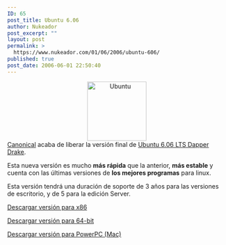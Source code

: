 ```yaml
---
ID: 65
post_title: Ubuntu 6.06
author: Nukeador
post_excerpt: ""
layout: post
permalink: >
  https://www.nukeador.com/01/06/2006/ubuntu-606/
published: true
post_date: 2006-06-01 22:50:40
---
```

<div style="text-align: center"><img width="136" height="136" alt="Ubuntu" src="http://shop.mensys.nl/images/Ubuntu.png" /></div>
<a href="http://canonical.com/">Canonical</a> acaba de liberar la versión final de <a href="http://releases.ubuntu.com/6.06/">Ubuntu 6.06 LTS Dapper Drake</a>.

Esta nueva versión es mucho <strong>más rápida</strong> que la anterior, <strong>más estable</strong> y cuenta con las últimas versiones de <strong>los mejores programas</strong> para linux.

Esta versión tendrá una duración de soporte de 3 años para las versiones de escritorio, y de 5 para la edición Server.

<a title="Ubuntu 6.06 - Versión x86" href="http://releases.ubuntu.com/6.06/ubuntu-6.06-desktop-i386.iso">Descargar versión para x86</a>

<a href="http://releases.ubuntu.com/6.06/ubuntu-6.06-desktop-amd64.iso">Descargar versión para 64-bit</a>

<a href="http://releases.ubuntu.com/6.06/ubuntu-6.06-desktop-powerpc.iso">Descargar versión para PowerPC (Mac)</a>